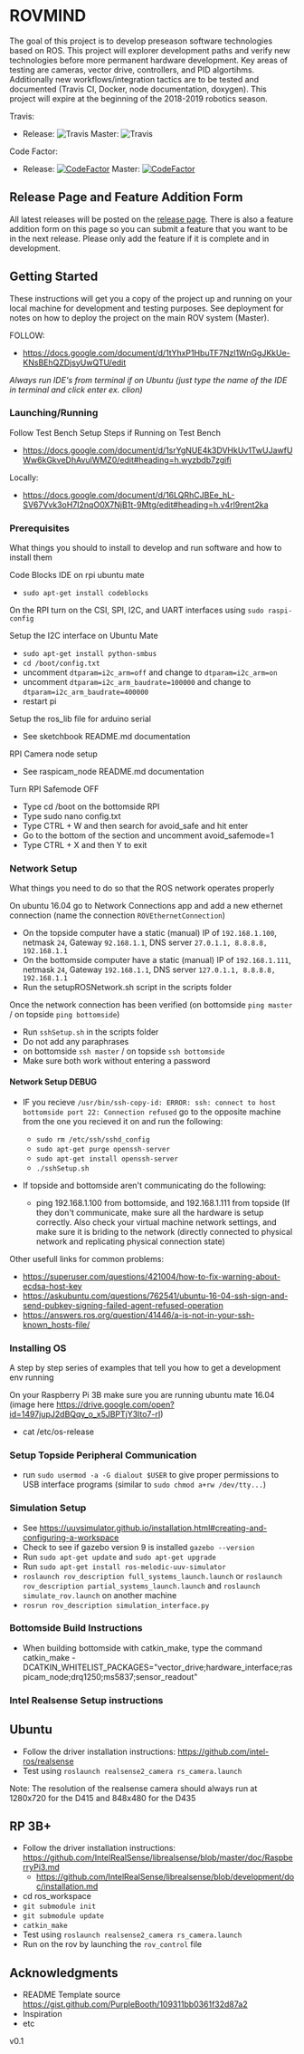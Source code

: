# ROVMIND

The goal of this project is to develop preseason software technologies based on ROS. This project will explorer development paths and verify new technologies before more permanent hardware development. Key areas of testing are cameras, vector drive, controllers, and PID algortihms. Additionally new workflows/integration tactics are to be tested and documented (Travis CI, Docker, node documentation, doxygen). This project will expire at the beginning of the 2018-2019 robotics season.   

Travis:
   - Release: ![Travis](https://travis-ci.org/JHSRobo/ROVMIND.svg?branch=release) Master: ![Travis](https://travis-ci.org/JHSRobo/ROVMIND.svg?branch=master)

Code Factor: 
   - Release: [![CodeFactor](https://www.codefactor.io/repository/github/jhsrobo/rovmind/badge/release)](https://www.codefactor.io/repository/github/jhsrobo/rovmind/overview/release) Master: [![CodeFactor](https://www.codefactor.io/repository/github/jhsrobo/rovmind/badge/master)](https://www.codefactor.io/repository/github/jhsrobo/rovmind/overview/master)

## Release Page and Feature Addition Form

All latest releases will be posted on the [release page](https://jhsrobo.github.io/releasepage/). There is also a feature addition form on this page so you can submit a feature that you want to be in the next release. Please only add the feature if it is complete and in development.

## Getting Started

These instructions will get you a copy of the project up and running on your local machine for development and testing purposes. See deployment for notes on how to deploy the project on the main ROV system (Master).

FOLLOW:
*  https://docs.google.com/document/d/1tYhxP1HbuTF7Nzl1WnGgJKkUe-KNsBEhQZDjsyUwQTU/edit

*Always run IDE's from terminal if on Ubuntu (just type the name of the IDE in terminal and click enter ex. clion)*

### Launching/Running

Follow Test Bench Setup Steps if Running on Test Bench
* https://docs.google.com/document/d/1srYgNUE4k3DVHkUv1TwUJawfUWw6kGkveDhAvulWMZ0/edit#heading=h.wyzbdb7zgifi

Locally:
* https://docs.google.com/document/d/16LQRhCJBEe_hL-SV67Vvk3oH7I2nqO0X7NjB1t-9Mtg/edit#heading=h.v4rl9rent2ka

### Prerequisites

What things you should to install to develop and run software and how to install them

Code Blocks IDE on rpi ubuntu mate
* `sudo apt-get install codeblocks`

On the RPI turn on the CSI, SPI, I2C, and UART interfaces using `sudo raspi-config`

Setup the I2C interface on Ubuntu Mate
* `sudo apt-get install python-smbus`
* `cd /boot/config.txt`
* uncomment `dtparam=i2c_arm=off` and change to `dtparam=i2c_arm=on`
* uncomment `dtparam=i2c_arm_baudrate=100000` and change to `dtparam=i2c_arm_baudrate=400000`
* restart pi

Setup the ros_lib file for arduino serial
* See sketchbook README.md documentation

RPI Camera node setup
* See raspicam_node README.md documentation

Turn RPI Safemode OFF
* Type cd /boot on the bottomside RPI
* Type sudo nano config.txt
* Type CTRL + W and then search for avoid_safe and hit enter
* Go to the bottom of the section and uncomment avoid_safemode=1
* Type CTRL + X and then Y to exit

### Network Setup

What things you need to do so that the ROS network operates properly

On ubuntu 16.04 go to Network Connections app and add a new ethernet connection (name the connection `ROVEthernetConnection`)
* On the topside computer have a static (manual) IP of `192.168.1.100`, netmask `24`, Gateway `92.168.1.1`, DNS server `27.0.1.1, 8.8.8.8, 192.168.1.1`
* On the bottomside computer have a static (manual) IP of `192.168.1.111`, netmask `24`, Gateway `192.168.1.1`, DNS server `127.0.1.1, 8.8.8.8, 192.168.1.1`
* Run the setupROSNetwork.sh script in the scripts folder

Once the network connection has been verified (on bottomside `ping master` / on topside `ping bottomside`)
* Run `sshSetup.sh` in the scripts folder
* Do not add any paraphrases
* on bottomside `ssh master` / on topside `ssh bottomside`
* Make sure both work without entering a password

#### Network Setup DEBUG
* IF you recieve `/usr/bin/ssh-copy-id: ERROR: ssh: connect to host bottomside port 22: Connection refused` go to the opposite machine from the one you recieved it on and run the following:
    * `sudo rm /etc/ssh/sshd_config`
    * `sudo apt-get purge openssh-server`
    * `sudo apt-get install openssh-server`
    * `./sshSetup.sh`

* If topside and bottomside aren't communicating do the following:
    * ping 192.168.1.100 from bottomside, and 192.168.1.111 from topside (If they don't communicate, make sure all the hardware is setup correctly. Also check your virtual machine network settings, and make sure it is briding to the network (directly connected to physical network and replicating physical connection state)

Other usefull links for common problems:
* https://superuser.com/questions/421004/how-to-fix-warning-about-ecdsa-host-key
* https://askubuntu.com/questions/762541/ubuntu-16-04-ssh-sign-and-send-pubkey-signing-failed-agent-refused-operation
* https://answers.ros.org/question/41446/a-is-not-in-your-ssh-known_hosts-file/

### Installing OS

A step by step series of examples that tell you how to get a development env running

On your Raspberry Pi 3B make sure you are running ubuntu mate 16.04 (image here https://drive.google.com/open?id=1497jupJ2dBQqy_o_x5JBPTjY3lto7-rI)
* cat /etc/os-release

### Setup Topside Peripheral Communication
* run `sudo usermod -a -G dialout $USER` to give proper permissions to USB interface programs (similar to `sudo chmod a+rw /dev/tty...`)

### Simulation Setup

* See https://uuvsimulator.github.io/installation.html#creating-and-configuring-a-workspace
* Check to see if gazebo version 9 is installed `gazebo --version`
* Run `sudo apt-get update` and `sudo apt-get upgrade`
* Run `sudo apt-get install ros-melodic-uuv-simulator`
* `roslaunch rov_description full_systems_launch.launch` or `roslaunch rov_description partial_systems_launch.launch` and `roslaunch simulate_rov.launch` on another machine
* `rosrun rov_description simulation_interface.py`

### Bottomside Build Instructions

* When building bottomside with catkin_make, type the command catkin_make -DCATKIN_WHITELIST_PACKAGES="vector_drive;hardware_interface;raspicam_node;drq1250;ms5837;sensor_readout"

### Intel Realsense Setup instructions
## Ubuntu

* Follow the driver installation instructions: https://github.com/intel-ros/realsense
* Test using `roslaunch realsense2_camera rs_camera.launch`

Note: The resolution of the realsense camera should always run at 1280x720 for the D415 and 848x480 for the D435

## RP 3B+

* Follow the driver installation instructions: https://github.com/IntelRealSense/librealsense/blob/master/doc/RaspberryPi3.md
   * https://github.com/IntelRealSense/librealsense/blob/development/doc/installation.md
* cd ros_workspace
* `git submodule init`
* `git submodule update`
* `catkin_make`
* Test using `roslaunch realsense2_camera rs_camera.launch`
* Run on the rov by launching the `rov_control` file

## Acknowledgments

* README Template source https://gist.github.com/PurpleBooth/109311bb0361f32d87a2
* Inspiration
* etc

v0.1
